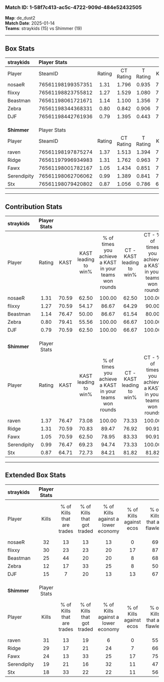 ### Match ID: 1-58f7c413-ac5c-4722-909d-484e52432505  
**Map**: de_dust2  
**Match Date**: 2025-01-14  
**Teams**: straykids (15) vs Shimmer (19)  

---  

## Box Stats  

| **straykids** | Player Stats      |        |           |          |       |      |       |         |        |      |     |
| :- | :- | :-: | :-: | :-: | :-: | :-: | :-: | :-: | :-: | :-: | :-: |
| Player        | SteamID           | Rating | CT Rating | T Rating | KAST  | ADR  | Kills | Assists | Deaths | K/D  | HS% |
| nosaeR        | 76561198199357351 |  1.31  |   1.796   |  0.935   | 70.59 | 85.0 |  32   |    3    |   23   | 1.39 | 56  |
| flixxy        | 76561198823755812 |  1.27  |   1.529   |  1.080   | 70.59 | 83.9 |  30   |    8    |   23   | 1.30 | 20  |
| Beastman      | 76561198061721671 |  1.14  |   1.100   |  1.356   | 76.47 | 79.1 |  25   |   14    |   26   | 0.96 | 56  |
| Zebra         | 76561198344368331 |  0.80  |   0.842   |  0.906   | 79.41 | 56.9 |  12   |   12    |   23   | 0.52 | 33  |
| DJF           | 76561198442761936 |  0.79  |   1.395   |  0.443   | 70.59 | 63.6 |  15   |   12    |   26   | 0.58 | 46  |
|               |                   |        |           |          |       |      |       |         |        |      |     |
|               |                   |        |           |          |       |      |       |         |        |      |     |
|               |                   |        |           |          |       |      |       |         |        |      |     |
| **Shimmer**   | Player Stats      |        |           |          |       |      |       |         |        |      |     |
| Player        | SteamID           | Rating | CT Rating | T Rating | KAST  | ADR  | Kills | Assists | Deaths | K/D  | HS% |
| raven         | 76561198197875274 |  1.37  |   1.513   |  1.394   | 76.47 | 88.1 |  31   |    3    |   21   | 1.48 | 61  |
| Ridge         | 76561197996934983 |  1.31  |   1.762   |  0.963   | 70.59 | 94.2 |  29   |    7    |   21   | 1.38 | 51  |
| Fawx          | 76561198001782167 |  1.05  |   1.434   |  0.851   | 70.59 | 82.2 |  24   |   12    |   28   | 0.86 | 20  |
| Serendipity   | 76561198062706062 |  0.99  |   1.389   |  0.841   | 76.47 | 67.3 |  19   |   16    |   24   | 0.79 | 47  |
| Stx           | 76561198079420802 |  0.87  |   1.056   |  0.786   | 64.71 | 52.4 |  18   |    7    |   20   | 0.90 | 55  |
---  

## Contribution Stats  

| **straykids** | Player Stats |       |                      |                                                        |                           |                                                             |                          |                                                            |
| :- | :-: | :-: | :-: | :-: | :-: | :-: | :-: | :-: |
| Player        |    Rating    | KAST  | KAST leading to win% | % of times you achieve a KAST in your teams won rounds | CT - KAST leading to win% | CT - % of times you achieve a KAST in your teams won rounds | T - KAST leading to win% | T - % of times you achieve a KAST in your teams won rounds |
| nosaeR        |     1.31     | 70.59 |        62.50         |                         100.00                         |           62.50           |                           100.00                            |          62.50           |                           100.00                           |
| flixxy        |     1.27     | 70.59 |        54.17         |                         86.67                          |           64.29           |                            90.00                            |          40.00           |                           80.00                            |
| Beastman      |     1.14     | 76.47 |        50.00         |                         86.67                          |           61.54           |                            80.00                            |          38.46           |                           100.00                           |
| Zebra         |     0.80     | 79.41 |        55.56         |                         100.00                         |           66.67           |                           100.00                            |          41.67           |                           100.00                           |
| DJF           |     0.79     | 70.59 |        62.50         |                         100.00                         |           66.67           |                           100.00                            |          55.56           |                           100.00                           |
|               |              |       |                      |                                                        |                           |                                                             |                          |                                                            |
|               |              |       |                      |                                                        |                           |                                                             |                          |                                                            |
|               |              |       |                      |                                                        |                           |                                                             |                          |                                                            |
| **Shimmer**   | Player Stats |       |                      |                                                        |                           |                                                             |                          |                                                            |
| Player        |    Rating    | KAST  | KAST leading to win% | % of times you achieve a KAST in your teams won rounds | CT - KAST leading to win% | CT - % of times you achieve a KAST in your teams won rounds | T - KAST leading to win% | T - % of times you achieve a KAST in your teams won rounds |
| raven         |     1.37     | 76.47 |        73.08         |                         100.00                         |           73.33           |                           100.00                            |          72.73           |                           100.00                           |
| Ridge         |     1.31     | 70.59 |        70.83         |                         89.47                          |           76.92           |                            90.91                            |          63.64           |                           87.50                            |
| Fawx          |     1.05     | 70.59 |        62.50         |                         78.95                          |           83.33           |                            90.91                            |          41.67           |                           62.50                            |
| Serendipity   |     0.99     | 76.47 |        69.23         |                         94.74                          |           73.33           |                           100.00                            |          63.64           |                           87.50                            |
| Stx           |     0.87     | 64.71 |        72.73         |                         84.21                          |           81.82           |                            81.82                            |          63.64           |                           87.50                            |
---  

## Extended Box Stats  

| **straykids** | Player Stats |                            |                            |                                    |                         |                              |                                 |        |                             |                                     |                          |                               |                            |
| :- | :-: | :-: | :-: | :-: | :-: | :-: | :-: | :-: | :-: | :-: | :-: | :-: | :-: |
| Player        |    Kills     | % of Kills that are trades | % of Kills that got traded | % of Kills against a lower economy | % of Kills against ecos | % of Kills that are flawless | % of Kills that are close duels | Deaths | % of Deaths that get traded | % of Deaths against a lower economy | % of Deaths against ecos | % of Deaths that are flawless | % of Deaths that are close |
| nosaeR        |      32      |             13             |             13             |                 13                 |            0            |              69              |                6                |   23   |             22              |                  9                  |            4             |              65               |             9              |
| flixxy        |      30      |             23             |             23             |                 20                 |           17            |              87              |                0                |   23   |             13              |                  4                  |            0             |              65               |             9              |
| Beastman      |      25      |             44             |             20             |                 20                 |            8            |              68              |               12                |   26   |             19              |                  8                  |            4             |              58               |             4              |
| Zebra         |      12      |             17             |             33             |                 25                 |            8            |              50              |                8                |   23   |             17              |                  4                  |            0             |              48               |             13             |
| DJF           |      15      |             7              |             20             |                 13                 |           13            |              67              |                7                |   26   |             38              |                  4                  |            0             |              65               |             19             |
|               |              |                            |                            |                                    |                         |                              |                                 |        |                             |                                     |                          |                               |                            |
|               |              |                            |                            |                                    |                         |                              |                                 |        |                             |                                     |                          |                               |                            |
|               |              |                            |                            |                                    |                         |                              |                                 |        |                             |                                     |                          |                               |                            |
| **Shimmer**   | Player Stats |                            |                            |                                    |                         |                              |                                 |        |                             |                                     |                          |                               |                            |
| Player        |    Kills     | % of Kills that are trades | % of Kills that got traded | % of Kills against a lower economy | % of Kills against ecos | % of Kills that are flawless | % of Kills that are close duels | Deaths | % of Deaths that get traded | % of Deaths against a lower economy | % of Deaths against ecos | % of Deaths that are flawless | % of Deaths that are close |
| raven         |      31      |             13             |             19             |                 6                  |            0            |              55              |               16                |   21   |             24              |                  0                  |            0             |              67               |             0              |
| Ridge         |      29      |             17             |             21             |                 24                 |            7            |              66              |                0                |   21   |             10              |                  5                  |            0             |              81               |             5              |
| Fawx          |      24      |             13             |             33             |                 25                 |           17            |              75              |                8                |   28   |             21              |                  7                  |            0             |              82               |             4              |
| Serendipity   |      19      |             21             |             16             |                 32                 |           11            |              47              |               21                |   24   |             29              |                 13                  |            4             |              50               |             17             |
| Stx           |      18      |             33             |             22             |                 22                 |           11            |              56              |               11                |   20   |             15              |                  5                  |            0             |              80               |             5              |

